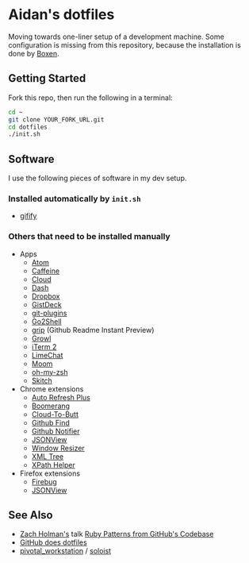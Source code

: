 # Aidan's dotfiles

Moving towards one-liner setup of a development machine.  Some configuration is missing from this repository, because the installation is done by [Boxen](http://boxen.github.com/).

## Getting Started

Fork this repo, then run the following in a terminal:

```bash
cd ~
git clone YOUR_FORK_URL.git
cd dotfiles
./init.sh
```

## Software

I use the following pieces of software in my dev setup.

### Installed automatically by `init.sh`

* [gifify](https://github.com/jclem/gifify)

### Others that need to be installed manually

* Apps
    - [Atom](http://atom.io/)
    - [Caffeine](http://itunes.apple.com/us/app/caffeine/id411246225)
    - [Cloud](http://itunes.apple.com/us/app/cloud/id417602904)
    - [Dash](https://itunes.apple.com/us/app/dash/id458034879)
    - [Dropbox](http://db.tt/y5bnAOst)
    - [GistDeck](https://gistdeck.herokuapp.com/)
    - [git-plugins](https://github.com/afeld/git-plugins)
    - [Go2Shell](https://itunes.apple.com/us/app/go2shell/id445770608?mt=12)
    - [grip](https://github.com/joeyespo/grip) (Github Readme Instant Preview)
    - [Growl](https://itunes.apple.com/us/app/growl/id467939042?mt=12)
    - [iTerm 2](http://www.iterm2.com/#/section/home)
    - [LimeChat](http://limechat.net/mac/)
    - [Moom](http://manytricks.com/moom/)
    - [oh-my-zsh](https://github.com/robbyrussell/oh-my-zsh)
    - [Skitch](https://itunes.apple.com/us/app/skitch/id425955336?mt=12)
* Chrome extensions
    - [Auto Refresh Plus](https://chrome.google.com/webstore/detail/auto-refresh-plus/oilipfekkmncanaajkapbpancpelijih)
    - [Boomerang](http://www.boomeranggmail.com/)
    - [Cloud-To-Butt](https://github.com/panicsteve/cloud-to-butt)
    - [Github Find](https://chrome.google.com/webstore/detail/github-find/blocadmfchabihonegcgjjikbbmpliph)
    - [Github Notifier](https://chrome.google.com/webstore/detail/github-notifier/lmjdlojahmbbcodnpecnjnmlddbkjhnn)
    - [JSONView](https://chrome.google.com/webstore/detail/jsonview/chklaanhfefbnpoihckbnefhakgolnmc)
    - [Window Resizer](https://chrome.google.com/webstore/detail/window-resizer/kkelicaakdanhinjdeammmilcgefonfh)
    - [XML Tree](https://chrome.google.com/webstore/detail/xml-tree/gbammbheopgpmaagmckhpjbfgdfkpadb)
    - [XPath Helper](https://chrome.google.com/webstore/detail/xpath-helper/hgimnogjllphhhkhlmebbmlgjoejdpjl)
* Firefox extensions
    - [Firebug](https://www.getfirebug.com/)
    - [JSONView](https://addons.mozilla.org/en-US/firefox/addon/jsonview/)

## See Also

* [Zach Holman's](http://zachholman.com/) talk [Ruby Patterns from GitHub's Codebase](http://speakerdeck.com/u/holman/p/ruby-patterns-from-githubs-codebase?slide=7)
* [GitHub does dotfiles](http://dotfiles.github.com)
* [pivotal_workstation](https://github.com/pivotal/pivotal_workstation) / [soloist](https://github.com/mkocher/soloist)
